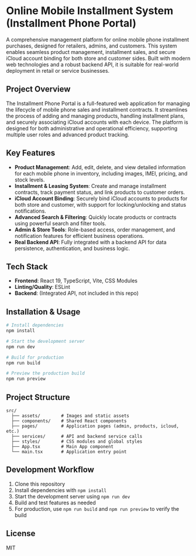 # Online Mobile Installment System (Installment Phone Portal)

A comprehensive management platform for online mobile phone installment purchases, designed for retailers, admins, and customers. This system enables seamless product management, installment sales, and secure iCloud account binding for both store and customer sides. Built with modern web technologies and a robust backend API, it is suitable for real-world deployment in retail or service businesses.

## Project Overview

The Installment Phone Portal is a full-featured web application for managing the lifecycle of mobile phone sales and installment contracts. It streamlines the process of adding and managing products, handling installment plans, and securely associating iCloud accounts with each device. The platform is designed for both administrative and operational efficiency, supporting multiple user roles and advanced product tracking.

## Key Features

- **Product Management**: Add, edit, delete, and view detailed information for each mobile phone in inventory, including images, IMEI, pricing, and stock levels.
- **Installment & Leasing System**: Create and manage installment contracts, track payment status, and link products to customer orders.
- **iCloud Account Binding**: Securely bind iCloud accounts to products for both store and customer, with support for locking/unlocking and status notifications.
- **Advanced Search & Filtering**: Quickly locate products or contracts using powerful search and filter tools.
- **Admin & Store Tools**: Role-based access, order management, and notification features for efficient business operations.
- **Real Backend API**: Fully integrated with a backend API for data persistence, authentication, and business logic.

## Tech Stack

- **Frontend**: React 19, TypeScript, Vite, CSS Modules
- **Linting/Quality**: ESLint
- **Backend**: (Integrated API, not included in this repo)

## Installation & Usage

```bash
# Install dependencies
npm install

# Start the development server
npm run dev

# Build for production
npm run build

# Preview the production build
npm run preview
```

## Project Structure

```
src/
  ├── assets/        # Images and static assets
  ├── components/    # Shared React components
  ├── pages/         # Application pages (admin, products, icloud, etc.)
  ├── services/      # API and backend service calls
  ├── styles/        # CSS modules and global styles
  ├── App.tsx        # Main App component
  └── main.tsx       # Application entry point
```

## Development Workflow

1. Clone this repository
2. Install dependencies with `npm install`
3. Start the development server using `npm run dev`
4. Build and test features as needed
5. For production, use `npm run build` and `npm run preview` to verify the build

## License

MIT

